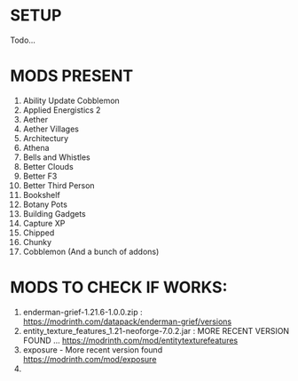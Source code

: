 # SETUP 
Todo...

# MODS PRESENT
1. Ability Update Cobblemon
2. Applied Energistics 2
3. Aether
4. Aether Villages
5. Architectury
6. Athena
7. Bells and Whistles
8. Better Clouds
9. Better F3
10. Better Third Person
11. Bookshelf
12. Botany Pots
13. Building Gadgets 
14. Capture XP
15. Chipped
16. Chunky
17. Cobblemon (And a bunch of addons)

# MODS TO CHECK IF WORKS:
1. enderman-grief-1.21.6-1.0.0.zip : https://modrinth.com/datapack/enderman-grief/versions
2. entity_texture_features_1.21-neoforge-7.0.2.jar : MORE RECENT VERSION FOUND ... https://modrinth.com/mod/entitytexturefeatures
3. exposure - More recent version found https://modrinth.com/mod/exposure
4. 

